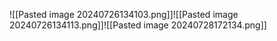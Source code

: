 ![[Pasted image 20240726134103.png]]![[Pasted image 20240726134113.png]]![[Pasted image 20240728172134.png]]
